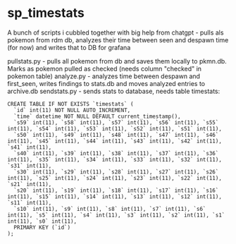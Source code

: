 # sp_timestats
A bunch of scripts i cubbled together with big help from chatgpt - pulls als pokemon from rdm db, analyzes their time between seen and despawn time (for now) and writes that to DB for grafana

pullstats.py - pulls all pokemon from db and saves them locally to pkmn.db. Marks as pokemon pulled as checked (needs column "checked" in pokemon table)
analyze.py - analyzes time between despawn and first_seen, writes findings to stats.db and moves analyzed entries to archive.db
sendstats.py - sends stats to database, needs table timestats:

```
CREATE TABLE IF NOT EXISTS `timestats` (
  `id` int(11) NOT NULL AUTO_INCREMENT,
  `time` datetime NOT NULL DEFAULT current_timestamp(),
  `s59` int(11), `s58` int(11), `s57` int(11), `s56` int(11), `s55` int(11), `s54` int(11), `s53` int(11), `s52` int(11), `s51` int(11),
  `s50` int(11), `s49` int(11), `s48` int(11), `s47` int(11), `s46` int(11), `s45` int(11), `s44` int(11), `s43` int(11), `s42` int(11), `s41` int(11),
  `s40` int(11), `s39` int(11), `s38` int(11), `s37` int(11), `s36` int(11), `s35` int(11), `s34` int(11), `s33` int(11), `s32` int(11), `s31` int(11),
  `s30` int(11), `s29` int(11), `s28` int(11), `s27` int(11), `s26` int(11), `s25` int(11), `s24` int(11), `s23` int(11), `s22` int(11), `s21` int(11),
  `s20` int(11), `s19` int(11), `s18` int(11), `s17` int(11), `s16` int(11), `s15` int(11), `s14` int(11), `s13` int(11), `s12` int(11), `s11` int(11),
  `s10` int(11), `s9` int(11), `s8` int(11), `s7` int(11), `s6` int(11), `s5` int(11), `s4` int(11), `s3` int(11), `s2` int(11), `s1` int(11), `s0` int(11),
  PRIMARY KEY (`id`)
);

